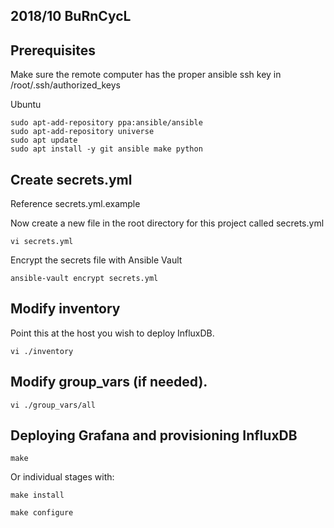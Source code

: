 ## 2018/10 BuRnCycL


## Prerequisites 
Make sure the remote computer has the proper ansible ssh key in /root/.ssh/authorized_keys

Ubuntu
```
sudo apt-add-repository ppa:ansible/ansible
sudo apt-add-repository universe
sudo apt update
sudo apt install -y git ansible make python
```

## Create secrets.yml

Reference secrets.yml.example

Now create a new file in the root directory for this project called secrets.yml
```
vi secrets.yml
```

Encrypt the secrets file with Ansible Vault
```
ansible-vault encrypt secrets.yml
```

## Modify inventory

Point this at the host you wish to deploy InfluxDB.
```
vi ./inventory
```

## Modify group_vars (if needed).

```
vi ./group_vars/all
```

## Deploying Grafana and provisioning InfluxDB

```
make
```

Or individual stages with:

```
make install
```

```
make configure
```

